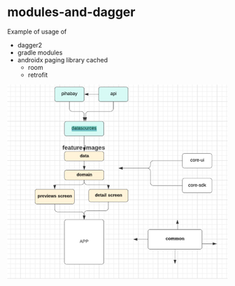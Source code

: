 # modules-and-dagger
Example of usage of 
- dagger2 
- gradle modules
- androidx paging library cached
  - room
  - retrofit
  

![Simple scheme of modules in project](/media/dagger2cachedpagination.png)
